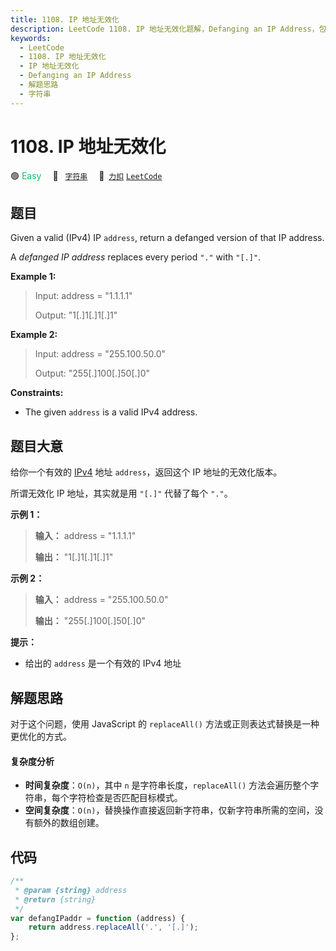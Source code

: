 ```yaml
---
title: 1108. IP 地址无效化
description: LeetCode 1108. IP 地址无效化题解，Defanging an IP Address，包含解题思路、复杂度分析以及完整的 JavaScript 代码实现。
keywords:
  - LeetCode
  - 1108. IP 地址无效化
  - IP 地址无效化
  - Defanging an IP Address
  - 解题思路
  - 字符串
---
```


# 1108. IP 地址无效化

🟢 <font color=#15bd66>Easy</font>&emsp; 🔖&ensp; [`字符串`](/tag/string.md)&emsp; 🔗&ensp;[`力扣`](https://leetcode.cn/problems/defanging-an-ip-address) [`LeetCode`](https://leetcode.com/problems/defanging-an-ip-address)

## 题目

Given a valid (IPv4) IP `address`, return a defanged version of that IP
address.

A _defanged IP address_ replaces every period `"."` with `"[.]"`.

**Example 1:**

> Input: address = "1.1.1.1"
>
> Output: "1[.]1[.]1[.]1"

**Example 2:**

> Input: address = "255.100.50.0"
>
> Output: "255[.]100[.]50[.]0"

**Constraints:**

- The given `address` is a valid IPv4 address.

## 题目大意

给你一个有效的 [IPv4](https://baike.baidu.com/item/IPv4) 地址 `address`，返回这个 IP
地址的无效化版本。

所谓无效化 IP 地址，其实就是用 `"[.]"` 代替了每个 `"."`。

**示例 1：**

> **输入：** address = "1.1.1.1"
>
> **输出：** "1[.]1[.]1[.]1"

**示例 2：**

> **输入：** address = "255.100.50.0"
>
> **输出：** "255[.]100[.]50[.]0"

**提示：**

- 给出的 `address` 是一个有效的 IPv4 地址

## 解题思路

对于这个问题，使用 JavaScript 的 `replaceAll()` 方法或正则表达式替换是一种更优化的方式。

#### 复杂度分析

- **时间复杂度**：`O(n)`，其中 `n` 是字符串长度，`replaceAll()` 方法会遍历整个字符串，每个字符检查是否匹配目标模式。
- **空间复杂度**：`O(n)`，替换操作直接返回新字符串，仅新字符串所需的空间，没有额外的数组创建。

## 代码

```javascript
/**
 * @param {string} address
 * @return {string}
 */
var defangIPaddr = function (address) {
	return address.replaceAll('.', '[.]');
};
```

